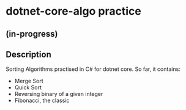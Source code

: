 # dotnet-core-algo practice
## (in-progress)
## Description

Sorting Algorithms practised in C# for dotnet core. 
So far, it contains:
- Merge Sort
- Quick Sort
- Reversing binary of a given integer
- Fibonacci, the classic
